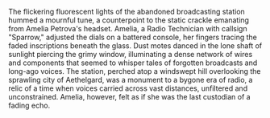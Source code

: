 The flickering fluorescent lights of the abandoned broadcasting station hummed a mournful tune, a counterpoint to the static crackle emanating from Amelia Petrova's headset.  Amelia, a Radio Technician with callsign "Sparrow," adjusted the dials on a battered console, her fingers tracing the faded inscriptions beneath the glass.  Dust motes danced in the lone shaft of sunlight piercing the grimy window, illuminating a dense network of wires and components that seemed to whisper tales of forgotten broadcasts and long-ago voices.  The station, perched atop a windswept hill overlooking the sprawling city of Aethelgard, was a monument to a bygone era of radio, a relic of a time when voices carried across vast distances, unfiltered and unconstrained.  Amelia, however, felt as if she was the last custodian of a fading echo.
